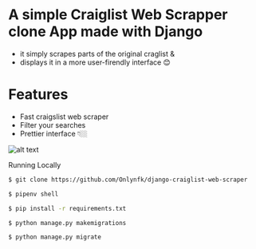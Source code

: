 # A simple Craiglist Web Scrapper clone App  made with Django

 - it simply scrapes parts of the original craglist &
 - displays it in a more user-firendly interface 😊

# Features
- Fast craigslist web scraper
- Filter your searches
- Prettier interface 👇🏼

![alt text](https://github.com/Onlynfk/django-craigslist-clone/blob/master/app-image.png?raw=true)

Running Locally
```sh
$ git clone https://github.com/Onlynfk/django-craiglist-web-scraper

$ pipenv shell

$ pip install -r requirements.txt

$ python manage.py makemigrations

$ python manage.py migrate

```
